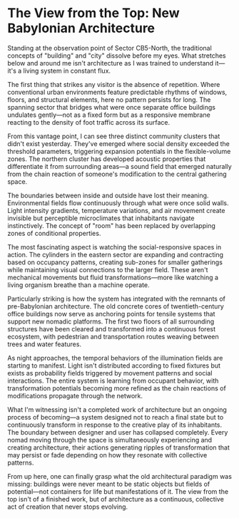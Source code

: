 # The View from the Top: New Babylonian Architecture

Standing at the observation point of Sector CB5-North, the traditional concepts of "building" and "city" dissolve before my eyes. What stretches below and around me isn't architecture as I was trained to understand it—it's a living system in constant flux.

The first thing that strikes any visitor is the absence of repetition. Where conventional urban environments feature predictable rhythms of windows, floors, and structural elements, here no pattern persists for long. The spanning sector that bridges what were once separate office buildings undulates gently—not as a fixed form but as a responsive membrane reacting to the density of foot traffic across its surface.

From this vantage point, I can see three distinct community clusters that didn't exist yesterday. They've emerged where social density exceeded the threshold parameters, triggering expansion potentials in the flexible-volume zones. The northern cluster has developed acoustic properties that differentiate it from surrounding areas—a sound field that emerged naturally from the chain reaction of someone's modification to the central gathering space.

The boundaries between inside and outside have lost their meaning. Environmental fields flow continuously through what were once solid walls. Light intensity gradients, temperature variations, and air movement create invisible but perceptible microclimates that inhabitants navigate instinctively. The concept of "room" has been replaced by overlapping zones of conditional properties.

The most fascinating aspect is watching the social-responsive spaces in action. The cylinders in the eastern sector are expanding and contracting based on occupancy patterns, creating sub-zones for smaller gatherings while maintaining visual connections to the larger field. These aren't mechanical movements but fluid transformations—more like watching a living organism breathe than a machine operate.

Particularly striking is how the system has integrated with the remnants of pre-Babylonian architecture. The old concrete cores of twentieth-century office buildings now serve as anchoring points for tensile systems that support new nomadic platforms. The first two floors of all surrounding structures have been cleared and transformed into a continuous forest ecosystem, with pedestrian and transportation routes weaving between trees and water features.

As night approaches, the temporal behaviors of the illumination fields are starting to manifest. Light isn't distributed according to fixed fixtures but exists as probability fields triggered by movement patterns and social interactions. The entire system is learning from occupant behavior, with transformation potentials becoming more refined as the chain reactions of modifications propagate through the network.

What I'm witnessing isn't a completed work of architecture but an ongoing process of becoming—a system designed not to reach a final state but to continuously transform in response to the creative play of its inhabitants. The boundary between designer and user has collapsed completely. Every nomad moving through the space is simultaneously experiencing and creating architecture, their actions generating ripples of transformation that may persist or fade depending on how they resonate with collective patterns.

From up here, one can finally grasp what the old architectural paradigm was missing: buildings were never meant to be static objects but fields of potential—not containers for life but manifestations of it. The view from the top isn't of a finished work, but of architecture as a continuous, collective act of creation that never stops evolving.

